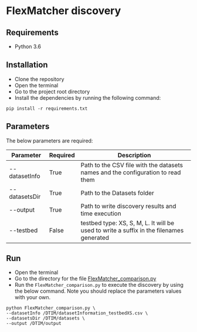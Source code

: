 # FlexMatcher discovery

## Requirements

* Python 3.6

## Installation

* Clone the repository
* Open the terminal
* Go to the project root directory
* Install the dependencies by running the following command:
```
pip install -r requirements.txt
```

## Parameters

The below parameters are required:

| Parameter     | Required | Description                                                                             |
|---------------|----------|-----------------------------------------------------------------------------------------|
| --datasetInfo | True     | Path to the CSV file with the datasets names and the configuration to read them         |
| --datasetsDir | True     | Path to the Datasets folder                                                             |
| --output      | True     | Path to write discovery results and time execution                                      |
| --testbed     | False    | testbed type: XS, S, M, L. It will be used to write a suffix in the filenames generated |

## Run

* Open the terminal
* Go to the directory for the file [FlexMatcher_comparison.py](https://github.com/dtim-upc/NextiaJD/blob/nextiajd_v3.0.1/sql/nextiajd/experiments/FlexMatcher/FlexMatcher_comparison.py)
* Run the `FlexMatcher_comparison.py` to execute the discovery by using the below command. Note you should replace the parameters values with your own.

```
python FlexMatcher_comparison.py \
--datasetInfo /DTIM/datasetInformation_testbedXS.csv \
--datasetsDir /DTIM/datasets \
--output /DTIM/output
```

